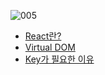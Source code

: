 
![005](https://user-images.githubusercontent.com/79238676/157382142-ce01f01e-2b69-4b2c-98ae-572470eb15a8.png)

- [React란?](https://velog.io/@seohee0112/React%EB%9E%80)
- [Virtual DOM](https://velog.io/@seohee0112/Virtual-DOM)
- [Key가 필요한 이유](https://velog.io/@seohee0112/Key%EA%B0%80-%ED%95%84%EC%9A%94%ED%95%9C-%EC%9D%B4%EC%9C%A0)
